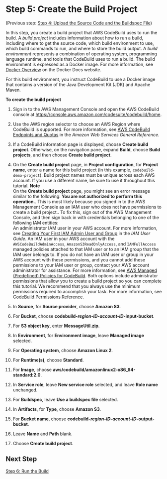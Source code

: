 # Step 5: Create the Build Project<a name="getting-started-create-build-project-console"></a>

\(Previous step: [Step 4: Upload the Source Code and the Buildspec File](getting-started-upload-source-code-console.md)\)

In this step, you create a build project that AWS CodeBuild uses to run the build\. A *build project* includes information about how to run a build, including where to get the source code, which build environment to use, which build commands to run, and where to store the build output\. A *build environment* represents a combination of operating system, programming language runtime, and tools that CodeBuild uses to run a build\. The build environment is expressed as a Docker image\. For more information, see [Docker Overview](https://docs.docker.com/engine/docker-overview/) on the Docker Docs website\. 

For this build environment, you instruct CodeBuild to use a Docker image that contains a version of the Java Development Kit \(JDK\) and Apache Maven\.<a name="getting-started-create-build-project-console-procedure"></a>

**To create the build project**

1. Sign in to the AWS Management Console and open the AWS CodeBuild console at [https://console\.aws\.amazon\.com/codesuite/codebuild/home](https://console.aws.amazon.com/codesuite/codebuild/home)\.

1. Use the AWS region selector to choose an AWS Region where CodeBuild is supported\. For more information, see [AWS CodeBuild Endpoints and Quotas](https://docs.aws.amazon.com/general/latest/gr/rande.html#codebuild_region) in the *Amazon Web Services General Reference*\.

1.  If a CodeBuild information page is displayed, choose **Create build project**\. Otherwise, on the navigation pane, expand **Build**, choose **Build projects**, and then choose **Create build project**\. 

1. On the **Create build project** page, in **Project configuration**, for **Project name**, enter a name for this build project \(in this example, `codebuild-demo-project`\)\. Build project names must be unique across each AWS account\. If you use a different name, be sure to use it throughout this tutorial\.
**Note**  
On the **Create build project** page, you might see an error message similar to the following: **You are not authorized to perform this operation\.**\. This is most likely because you signed in to the AWS Management Console as an IAM user who does not have permissions to create a build project\.\. To fix this, sign out of the AWS Management Console, and then sign back in with credentials belonging to one of the following IAM entities:   
An administrator IAM user in your AWS account\. For more information, see [Creating Your First IAM Admin User and Group](https://docs.aws.amazon.com/IAM/latest/UserGuide/getting-started_create-admin-group.html) in the *IAM User Guide*\.
An IAM user in your AWS account with the `AWSCodeBuildAdminAccess`, `AmazonS3ReadOnlyAccess`, and `IAMFullAccess` managed policies attached to that IAM user or to an IAM group that the IAM user belongs to\. If you do not have an IAM user or group in your AWS account with these permissions, and you cannot add these permissions to your IAM user or group, contact your AWS account administrator for assistance\. For more information, see [AWS Managed \(Predefined\) Policies for CodeBuild](auth-and-access-control-iam-identity-based-access-control.md#managed-policies)\.
Both options include administrator permissions that allow you to create a build project so you can complete this tutorial\. We recommend that you always use the minimum permissions required to accomplish your task\. For more information, see [CodeBuild Permissions Reference](auth-and-access-control-permissions-reference.md)\.

1. In **Source**, for **Source provider**, choose **Amazon S3**\.

1. For **Bucket**, choose **codebuild\-*region\-ID*\-*account\-ID*\-input\-bucket**\.

1.  For **S3 object key**, enter **MessageUtil\.zip**\.

1. In **Environment**, for **Environment image**, leave **Managed image** selected\.

1. For **Operating system**, choose **Amazon Linux 2**\.

1. For **Runtime\(s\)**, choose **Standard**\.

1. For **Image**, choose **aws/codebuild/amazonlinux2\-x86\_64\-standard:2\.0**\.

1. In **Service role**, leave **New service role** selected, and leave **Role name** unchanged\.

1. For **Buildspec**, leave **Use a buildspec file** selected\.

1. In **Artifacts**, for **Type**, choose **Amazon S3**\.

1. For **Bucket name**, choose **codebuild\-*region\-ID*\-*account\-ID*\-output\-bucket**\.

1. Leave **Name** and **Path** blank\.

1. Choose **Create build project**\.

## Next Step<a name="getting-started-create-build-project-console-next"></a>

[Step 6: Run the Build](getting-started-run-build-console.md)